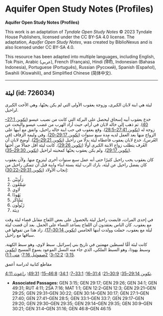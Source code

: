 # Aquifer Open Study Notes (Profiles)

**Aquifer Open Study Notes (Profiles)**

This work is an adaptation of *Tyndale Open Study Notes* © 2023 Tyndale House Publishers, licensed under the CC BY\-SA 4\.0 license. The adaptation, *Aquifer Open Study Notes*, was created by BiblioNexus and is also licensed under CC BY\-SA 4\.0\.

This resource has been adapted into multiple languages, including English, Tok Pisin, Arabic (عربي), French (Français), Hindi (हिंदी), Indonesian (Bahasa Indonesia), Portuguese (Português), Russian (Русский), Spanish (Español), Swahili (Kiswahili), and Simplified Chinese (简体中文).



--------------------------------

## ليئة (id: 726034)

ليئة هي ابنة لابان الكبرى، وزوجة يعقوب الأولى التي لم يكن يحبّها، وهي الأخت الكبرى لراحيل.

خدع يعقوب أبيه إسحاق ليحصل على البركة التي كانت من نصيب عيسو ([تكوين 27:1–40](https://ref.ly/Gen27:1-Gen27:40)). ثم ذهب إلى خاله لابان في أرام، حيث أراد الهرب من غضب عيسو والبحث عن زوجة له ([تكوين 27:41–28:5](https://ref.ly/Gen27:41-Gen28:5)). وقع يعقوب في حب ابنة خاله راحيل، واتفق مع أبيها على الزواج منها بعد العمل لديه مدة سبع سنوات ([تكوين 29:17–20](https://ref.ly/Gen29:17-Gen29:20)). وفي وليمة الزفاف (في العُرس)، خدع لابان يعقوب فأعطاه ليئة بدلًا من راحيل ([تكوين 29:21–25](https://ref.ly/Gen29:21-Gen29:25)). أوضح لابان أن العُرف يتطلب زواج الابنة الكبرى أولًا ([تكوين 29:26](https://ref.ly/Gen29:26)). كانت ليئة أقل جمالًا من أختها ([تكوين 29:17](https://ref.ly/Gen29:17)). ولم يكن يعقوب يحبّها كمحبته لراحيل ([تكوين 29:30–35](https://ref.ly/Gen29:30-Gen29:35)).

كان يعقوب يحب راحيل كثيرًا حتى أنه عمل سبع سنوات أخرى ليتزوج منها. ولأن يعقوب كان يفضل راحيل عن ليئة، بارك الرب ليئة بستة أبناء وابنة قبل أن تتمكن راحيل من إنجاب الأولاد ([تكوين 29:31–30:22](https://ref.ly/Gen29:31-Gen30:22)):

1. رَأُوبَيْن
2. شِمْعُون
3. لَاوِي
4. يَهُوذَا
5. يَسَّاكَر
6. زَبُولُون
7. دِينَة

في إحدى المرات، قايضت راحيل ليئة بالحصول على بعض اللفاح مقابل قضاء ليئة وقت مع يعقوب. كان الناس يعتقدون أن اللفاح يساعد النساء على الحمل. بعد أن قضت ليئة ليلة مع يعقوب، حملت وولدت ابنها الخامس ([تكوين 30:14–17](https://ref.ly/Gen30:14-Gen30:17)). زاد هذا من تفوقها في سباقها مع راحيل.

كانت ليئة أمًّا لسبطين مهمتين في تاريخ بني إسرائيل. سبط لاوي، وهو سبط الكهنة. وسبط يهوذا، وهو السبط الملكي، الذي جاء منه النسل الموعود يسوع المسيح ([تكوين 3:15](https://ref.ly/Gen3:15)؛ [12:2–3](https://ref.ly/Gen12:2-Gen12:3)؛ [2صموئيل 7:16](https://ref.ly/2Sam7:16)؛ [متى 1:1](https://ref.ly/Matt1:1)). 

مقاطع كتابية لدراسة أعمق

[تكوين 29:14–35](https://ref.ly/Gen29:14-Gen29:35)؛ [30:9–21](https://ref.ly/Gen30:9-Gen30:21)؛ [31:4–16](https://ref.ly/Gen31:4-Gen31:16)؛ [33:1–7](https://ref.ly/Gen33:1-Gen33:7)؛ [34:1](https://ref.ly/Gen34:1)؛ [46:8–15](https://ref.ly/Gen46:8-Gen46:15)؛ [49:31](https://ref.ly/Gen49:31)؛ [راعوث 4:11](https://ref.ly/Ruth4:11).

* **Associated Passages:** GEN 3:15; GEN 29:17; GEN 29:26; GEN 34:1; GEN 49:31; RUT 4:11; 2SA 7:16; MAT 1:1; GEN 12:2–GEN 12:3; GEN 29:21–GEN 29:25; GEN 29:31–GEN 30:22; GEN 30:14–GEN 30:17; GEN 27:1–GEN 27:40; GEN 27:41–GEN 28:5; GEN 33:1–GEN 33:7; GEN 29:17–GEN 29:20; GEN 29:30–GEN 29:35; GEN 29:14–GEN 29:35; GEN 30:9–GEN 30:21; GEN 31:4–GEN 31:16; GEN 46:8–GEN 46:15

